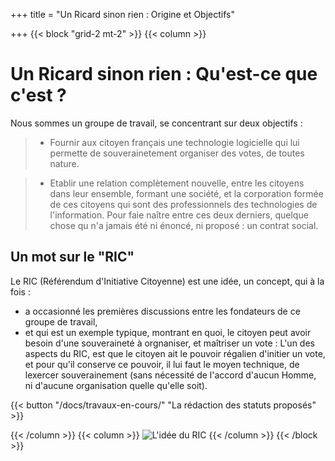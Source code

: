 +++
title = "Un Ricard sinon rien : Origine et Objectifs"

+++
{{< block "grid-2 mt-2" >}}
{{< column >}}

# Un Ricard sinon rien : Qu'est-ce que c'est ?

Nous sommes un groupe de travail, se concentrant sur deux objectifs :

> * Fournir aux citoyen français une technologie logicielle qui lui permette de souverainetement organiser des votes, de toutes nature.

> * Etablir une relation complètement nouvelle, entre les citoyens dans leur ensemble, formant une société, et la corporation formée de ces citoyens qui sont des professionnels des technologies de l'information. Pour faie naître entre ces deux derniers, quelque chose qu n'a jamais été ni énoncé, ni proposé : un contrat social.

## Un mot sur le "RIC"

Le RIC (Référendum d'Initiative Citoyenne) est une idée, un concept, qui à la fois :
* a occasionné les premières discussions entre les fondateurs de ce groupe de travail,
* et qui est un exemple typique, montrant en quoi, le citoyen peut avoir besoin d'une souveraineté à orgnaniser, et maîtriser un vote : L'un des aspects du RIC, est que le citoyen ait le pouvoir régalien d'initier un vote, et pour qu'il conserve ce pouvoir, il lui faut le moyen technique, de lexercer souverainement (sans nécessité de l'accord d'aucun Homme, ni d'aucune organisation quelle qu'elle soit).


 {{< button "/docs/travaux-en-cours/" "La rédaction des statuts proposés" >}}





{{< /column >}}
{{< column >}}
![L'idée du RIC](./images/ric_accueil.png)
{{< /column >}}
{{< /block >}}
